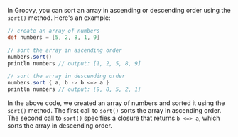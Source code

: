 In Groovy, you can sort an array in ascending or descending order using the `sort()` method. Here's an example:

```groovy
// create an array of numbers
def numbers = [5, 2, 8, 1, 9]

// sort the array in ascending order
numbers.sort()
println numbers // output: [1, 2, 5, 8, 9]

// sort the array in descending order
numbers.sort { a, b -> b <=> a }
println numbers // output: [9, 8, 5, 2, 1]
```

In the above code, we created an array of numbers and sorted it using the `sort()` method. The first call to `sort()` sorts the array in ascending order. The second call to `sort()` specifies a closure that returns `b <=> a`, which sorts the array in descending order.